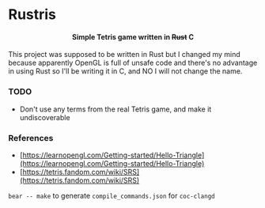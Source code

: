 # Rustris

<h4 align="center">Simple Tetris game written in <s>Rust</s> C</h4>

This project was supposed to be written in Rust but I changed my mind because apparently OpenGL is full of unsafe code and there's no advantage in using Rust so I'll be writing it in C, and NO I will not change the name.


### TODO

- Don't use any terms from the real Tetris game, and make it undiscoverable


### References
- [https://learnopengl.com/Getting-started/Hello-Triangle](https://learnopengl.com/Getting-started/Hello-Triangle)
- [https://tetris.fandom.com/wiki/SRS](https://tetris.fandom.com/wiki/SRS)

`bear -- make` to generate `compile_commands.json` for `coc-clangd`
